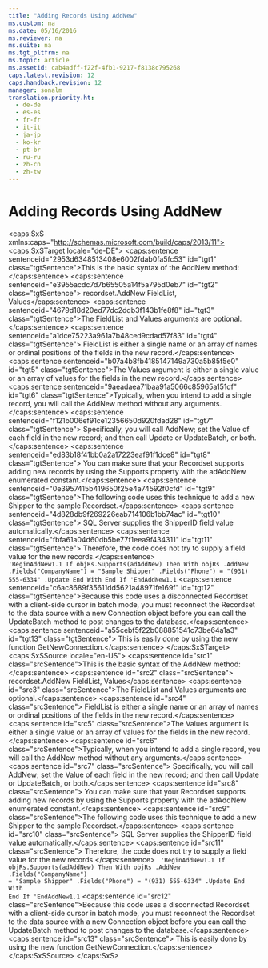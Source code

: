 ```yaml
---
title: "Adding Records Using AddNew"
ms.custom: na
ms.date: 05/16/2016
ms.reviewer: na
ms.suite: na
ms.tgt_pltfrm: na
ms.topic: article
ms.assetid: cab4adff-f22f-4fb1-9217-f8138c795268
caps.latest.revision: 12
caps.handback.revision: 12
manager: sonalm
translation.priority.ht: 
  - de-de
  - es-es
  - fr-fr
  - it-it
  - ja-jp
  - ko-kr
  - pt-br
  - ru-ru
  - zh-cn
  - zh-tw
---
```

# Adding Records Using AddNew
<?xml version="1.0" encoding="utf-8"?>
<caps:SxS xmlns:caps="http://schemas.microsoft.com/build/caps/2013/11">
  <caps:SxSTarget locale="de-DE">
    <developerReferenceWithoutSyntaxDocument xsi:schemaLocation="http://ddue.schemas.microsoft.com/authoring/2003/5 http://dduestorage.blob.core.windows.net/ddueschema/developer.xsd" xmlns="http://ddue.schemas.microsoft.com/authoring/2003/5" xmlns:xlink="http://www.w3.org/1999/xlink" xmlns:xsi="http://www.w3.org/2001/XMLSchema-instance">
      <introduction>
        <para>
          <caps:sentence sentenceid="2953d6348513408e6002fdab0fa5fc53" id="tgt1" class="tgtSentence">This is the basic syntax of the <legacyBold>AddNew</legacyBold> method:</caps:sentence>
        </para>
        <para>
          <caps:sentence sentenceid="e3955acdc7d7b65505a14f5a795d0eb7" id="tgt2" class="tgtSentence">
            <legacyItalic>recordset</legacyItalic>.AddNew <legacyItalic>FieldList</legacyItalic>, <legacyItalic>Values</legacyItalic></caps:sentence>
        </para>
        <para>
          <caps:sentence sentenceid="4679d18d20ed77dc2ddb3f143b1fe8f8" id="tgt3" class="tgtSentence">The <legacyItalic>FieldList</legacyItalic> and <legacyItalic>Values</legacyItalic> arguments are optional.</caps:sentence>
          <caps:sentence sentenceid="a1dce75223a961a7b48ced9cdad57f83" id="tgt4" class="tgtSentence">
            <legacyItalic>FieldList</legacyItalic> is either a single name or an array of names or ordinal positions of the fields in the new record.</caps:sentence>
        </para>
        <para>
          <caps:sentence sentenceid="b07a4b8fb4185147149a730a5b85f5e0" id="tgt5" class="tgtSentence">The <legacyItalic>Values</legacyItalic> argument is either a single value or an array of values for the fields in the new record.</caps:sentence>
        </para>
        <para>
          <caps:sentence sentenceid="9aeadaea71baa91a5066c85965a151df" id="tgt6" class="tgtSentence">Typically, when you intend to add a single record, you will call the <legacyBold>AddNew</legacyBold> method without any arguments.</caps:sentence>
          <caps:sentence sentenceid="f121b006ef91ce12356650d920fdad28" id="tgt7" class="tgtSentence"> Specifically, you will call <legacyBold>AddNew</legacyBold>; set the <legacyBold>Value</legacyBold> of each field in the new record; and then call <legacyBold>Update</legacyBold> or <legacyBold>UpdateBatch</legacyBold>, or both.</caps:sentence>
          <caps:sentence sentenceid="ed83b18f41bb0a2a17223eaf91f1dce8" id="tgt8" class="tgtSentence"> You can make sure that your <legacyBold>Recordset</legacyBold> supports adding new records by using the <legacyBold>Supports</legacyBold> property with the <legacyBold>adAddNew</legacyBold> enumerated constant.</caps:sentence>
        </para>
        <para>
          <caps:sentence sentenceid="0e3957415b419650f25e4a74592f0cfd" id="tgt9" class="tgtSentence">The following code uses this technique to add a new Shipper to the sample <legacyBold>Recordset</legacyBold>.</caps:sentence>
          <caps:sentence sentenceid="4d828db9f269226eab714106b1bb74ac" id="tgt10" class="tgtSentence"> SQL Server supplies the ShipperID field value automatically.</caps:sentence>
          <caps:sentence sentenceid="fbfa61a04d60db5be77f1eea9f434311" id="tgt11" class="tgtSentence"> Therefore, the code does not try to supply a field value for the new records.</caps:sentence>
        </para>
        <code>    'BeginAddNew1.1
    If objRs.Supports(adAddNew) Then
        With objRs
            .AddNew
            .Fields("CompanyName") = "Sample Shipper"
            .Fields("Phone") = "(931) 555-6334"
            .Update
        End With
    End If
    'EndAddNew1.1</code>
      </introduction>
      <languageReferenceRemarks>
        <content>
          <para>
            <caps:sentence sentenceid="c6ac8689f35611dd5621a48971fe169f" id="tgt12" class="tgtSentence">Because this code uses a disconnected <legacyBold>Recordset</legacyBold> with a client-side cursor in batch mode, you must reconnect the <legacyBold>Recordset</legacyBold> to the data source with a new <legacyBold>Connection</legacyBold> object before you can call the <legacyBold>UpdateBatch</legacyBold> method to post changes to the database.</caps:sentence>
            <caps:sentence sentenceid="a55cebf5f22b088851541c73be64a1a3" id="tgt13" class="tgtSentence"> This is easily done by using the new function <legacyBold>GetNewConnection</legacyBold>.</caps:sentence>
          </para>
        </content>
      </languageReferenceRemarks>
      <relatedTopics></relatedTopics>
    </developerReferenceWithoutSyntaxDocument>
  </caps:SxSTarget>
  <caps:SxSSource locale="en-US">
    <developerReferenceWithoutSyntaxDocument xsi:schemaLocation="http://ddue.schemas.microsoft.com/authoring/2003/5 http://dduestorage.blob.core.windows.net/ddueschema/developer.xsd" xmlns="http://ddue.schemas.microsoft.com/authoring/2003/5" xmlns:xlink="http://www.w3.org/1999/xlink" xmlns:xsi="http://www.w3.org/2001/XMLSchema-instance">
      <introduction>
        <para>
          <caps:sentence id="src1" class="srcSentence">This is the basic syntax of the <legacyBold>AddNew</legacyBold> method:</caps:sentence>
        </para>
        <para>
          <caps:sentence id="src2" class="srcSentence">
            <legacyItalic>recordset</legacyItalic>.AddNew <legacyItalic>FieldList</legacyItalic>, <legacyItalic>Values</legacyItalic></caps:sentence>
        </para>
        <para>
          <caps:sentence id="src3" class="srcSentence">The <legacyItalic>FieldList</legacyItalic> and <legacyItalic>Values</legacyItalic> arguments are optional.</caps:sentence>
          <caps:sentence id="src4" class="srcSentence">
            <legacyItalic>FieldList</legacyItalic> is either a single name or an array of names or ordinal positions of the fields in the new record.</caps:sentence>
        </para>
        <para>
          <caps:sentence id="src5" class="srcSentence">The <legacyItalic>Values</legacyItalic> argument is either a single value or an array of values for the fields in the new record.</caps:sentence>
        </para>
        <para>
          <caps:sentence id="src6" class="srcSentence">Typically, when you intend to add a single record, you will call the <legacyBold>AddNew</legacyBold> method without any arguments.</caps:sentence>
          <caps:sentence id="src7" class="srcSentence"> Specifically, you will call <legacyBold>AddNew</legacyBold>; set the <legacyBold>Value</legacyBold> of each field in the new record; and then call <legacyBold>Update</legacyBold> or <legacyBold>UpdateBatch</legacyBold>, or both.</caps:sentence>
          <caps:sentence id="src8" class="srcSentence"> You can make sure that your <legacyBold>Recordset</legacyBold> supports adding new records by using the <legacyBold>Supports</legacyBold> property with the <legacyBold>adAddNew</legacyBold> enumerated constant.</caps:sentence>
        </para>
        <para>
          <caps:sentence id="src9" class="srcSentence">The following code uses this technique to add a new Shipper to the sample <legacyBold>Recordset</legacyBold>.</caps:sentence>
          <caps:sentence id="src10" class="srcSentence"> SQL Server supplies the ShipperID field value automatically.</caps:sentence>
          <caps:sentence id="src11" class="srcSentence"> Therefore, the code does not try to supply a field value for the new records.</caps:sentence>
        </para>
        <code>    'BeginAddNew1.1
    If objRs.Supports(adAddNew) Then
        With objRs
            .AddNew
            .Fields("CompanyName") = "Sample Shipper"
            .Fields("Phone") = "(931) 555-6334"
            .Update
        End With
    End If
    'EndAddNew1.1</code>
      </introduction>
      <languageReferenceRemarks>
        <content>
          <para>
            <caps:sentence id="src12" class="srcSentence">Because this code uses a disconnected <legacyBold>Recordset</legacyBold> with a client-side cursor in batch mode, you must reconnect the <legacyBold>Recordset</legacyBold> to the data source with a new <legacyBold>Connection</legacyBold> object before you can call the <legacyBold>UpdateBatch</legacyBold> method to post changes to the database.</caps:sentence>
            <caps:sentence id="src13" class="srcSentence"> This is easily done by using the new function <legacyBold>GetNewConnection</legacyBold>.</caps:sentence>
          </para>
        </content>
      </languageReferenceRemarks>
      <relatedTopics></relatedTopics>
    </developerReferenceWithoutSyntaxDocument>
  </caps:SxSSource>
</caps:SxS>